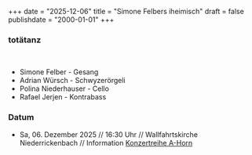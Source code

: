 +++
date = "2025-12-06"
title = "Simone Felbers iheimisch"
draft = false
publishdate = "2000-01-01"
+++
### totätanz
<br>

* Simone Felber - Gesang
* Adrian Würsch - Schwyzerörgeli
* Polina Niederhauser - Cello
* Rafael Jerjen - Kontrabass

### Datum

* Sa, 06. Dezember 2025 // 16:30 Uhr // Wallfahrtskirche Niederrickenbach // Information [Konzertreihe A-Horn](https://www.a-horn.ch/kopie-von-helenmaierandthefolks-2)
